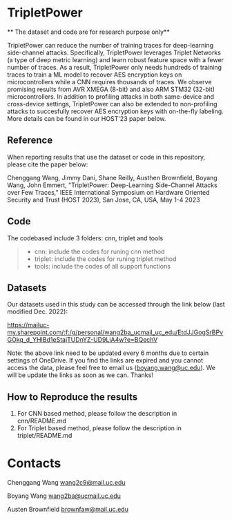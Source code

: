 # TripletPower

** The dataset and code are for research purpose only**

TripletPower can reduce the number of training traces for deep-learning side-channel attacks. Specifically, TripletPower leverages Triplet Networks (a type of deep metric learning) and learn robust feature space with a fewer number of traces. As a result, TripletPower only needs hundreds of training traces to train a ML model to recover AES encryption keys on microcontrollers while a CNN requires thousands of traces. We observe promising results from AVR XMEGA (8-bit) and also ARM STM32 (32-bit) microcontrollers. In addition to profiling attacks in both same-device and cross-device settings, TripletPower can also be extended to non-profiling attacks to succesfully recover AES encryption keys with on-the-fly labeling. More details can be found in our HOST'23 paper below. 

## Reference
When reporting results that use the dataset or code in this repository, please cite the paper below:

Chenggang Wang, Jimmy Dani, Shane Reilly, Austhen Brownfield, Boyang Wang, John Emmert, "TripletPower: Deep-Learning Side-Channel Attacks over Few Traces," IEEE International Symposium on Hardware Oriented Security and Trust (HOST 2023), San Jose, CA, USA, May 1-4 2023

## Code
The codebased include 3 folders: cnn, triplet and tools
>
> - cnn: include the codes for runing cnn method
> - triplet: include the codes for runing triplet method
> - tools: include the codes of all support functions
>

## Datasets
Our datasets used in this study can be accessed through the link below (last modified Dec. 2022): 

https://mailuc-my.sharepoint.com/:f:/g/personal/wang2ba_ucmail_uc_edu/EtdJJGogSrBPvGOkq_d_YHIBd1eStajTUDnYZ-UD9LiA4w?e=BQechV

Note: the above link need to be updated every 6 months due to certain settings of OneDrive. If you find the links are expired and you cannot access the data, please feel free to email us (boyang.wang@uc.edu). We will be update the links as soon as we can. Thanks!

## How to Reproduce the results
1. For CNN based method, please follow the description in cnn/README.md
2. For Triplet based method, please follow the description in triplet/README.md

# Contacts
Chenggang Wang wang2c9@mail.uc.edu

Boyang Wang wang2ba@ucmail.uc.edu

Austen Brownfield brownfaw@mail.uc.edu
